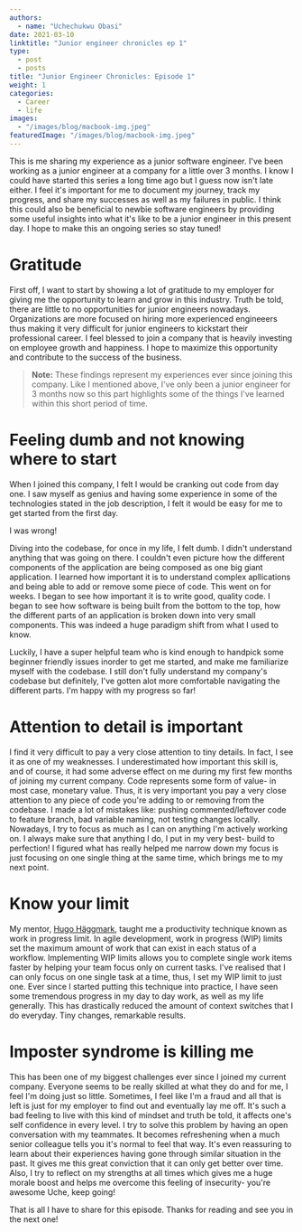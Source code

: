 ```yaml
---
authors:
  - name: "Uchechukwu Obasi"
date: 2021-03-10
linktitle: "Junior engineer chronicles ep 1"
type:
  - post
  - posts
title: "Junior Engineer Chronicles: Episode 1"
weight: 1
categories:
  - Career
  - life
images:
  - "/images/blog/macbook-img.jpeg"
featuredImage: "/images/blog/macbook-img.jpeg"
---
```


This is me sharing my experience as a junior software engineer. I've been working as a junior engineer at a company for a little over 3 months. I know I could have started this series a long time ago but I guess now isn't late either. I feel it's important for me to document my journey, track my progress, and share my successes as well as my failures in public. I think this could also be beneficial to newbie software engineers by providing some useful insights into what it's like to be a junior engineer in this present day. I hope to make this an ongoing series so stay tuned!

# Gratitude

First off, I want to start by showing a lot of gratitude to my employer for giving me the opportunity to learn and grow in this industry. Truth be told, there are little to no opportunities for junior engineers nowadays. Organizations are more focused on hiring more experienced engineeers thus making it very difficult for junior engineers to kickstart their professional career. I feel blessed to join a company that is heavily investing on employee growth and happiness. I hope to maximize this opportunity and contribute to the success of the business.

> **Note:** These findings represent my experiences ever since joining this company. Like I mentioned above, I've only been a junior engineer for 3 months now so this part highlights some of the things I've learned within this short period of time.

# Feeling dumb and not knowing where to start

When I joined this company, I felt I would be cranking out code from day one. I saw myself as genius and having some experience in some of the technologies stated in the job description, I felt it would be easy for me to get started from the first day.

I was wrong!

Diving into the codebase, for once in my life, I felt dumb. I didn't understand anything that was going on there. I couldn't even picture how the different components of the application are being composed as one big giant application. I learned how important it is to understand complex apllications and being able to add or remove some piece of code. This went on for weeks. I began to see how important it is to write good, quality code. I began to see how software is being built from the bottom to the top, how the different parts of an application is broken down into very small components. This was indeed a huge paradigm shift from what I used to know.

Luckily, I have a super helpful team who is kind enough to handpick some beginner friendly issues inorder to get me started, and make me familiarize myself with the codebase. I still don't fully understand my company's codebase but definitely, I've gotten alot more comfortable navigating the different parts. I'm happy with my progress so far!

# Attention to detail is important

I find it very difficult to pay a very close attention to tiny details. In fact, I see it as one of my weaknesses. I underestimated how important this skill is, and of course, it had some adverse effect on me during my first few months of joining my current company. Code represents some form of value- in most case, monetary value. Thus, it is very important you pay a very close attention to any piece of code you're adding to or removing from the codebase. I made a lot of mistakes like: pushing commented/leftover code to feature branch, bad variable naming, not testing changes locally. Nowadays, I try to focus as much as I can on anything I'm actively working on. I always make sure that anything I do, I put in my very best- build to perfection! I figured what has really helped me narrow down my focus is just focusing on one single thing at the same time, which brings me to my next point.

# Know your limit

My mentor, [Hugo Häggmark](https://www.hugohaggmark.com/), taught me a productivity technique known as work in progress limit. In agile development, work in progress (WIP) limits set the maximum amount of work that can exist in each status of a workflow. Implementing WIP limits allows you to complete single work items faster by helping your team focus only on current tasks. I've realised that I can only focus on one single task at a time, thus, I set my WIP limit to just one. Ever since I started putting this technique into practice, I have seen some tremendous progress in my day to day work, as well as my life generally. This has drastically reduced the amount of context switches that I do everyday. Tiny changes, remarkable results.

# Imposter syndrome is killing me

This has been one of my biggest challenges ever since I joined my current company. Everyone seems to be really skilled at what they do and for me, I feel I'm doing just so little. Sometimes, I feel like I'm a fraud and all that is left is just for my employer to find out and eventually lay me off. It's such a bad feeling to live with this kind of mindset and truth be told, it affects one's self confidence in every level. I try to solve this problem by having an open conversation with my teammates. It becomes refreshening when a much senior colleague tells you it's normal to feel that way. It's even reassuring to learn about their experiences having gone through similar situation in the past. It gives me this great conviction that it can only get better over time. Also, I try to reflect on my strengths at all times which gives me a huge morale boost and helps me overcome this feeling of insecurity- you're awesome Uche, keep going!

That is all I have to share for this episode. Thanks for reading and see you in the next one!

